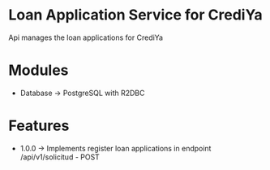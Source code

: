 # Loan Application Service for CrediYa
Api manages the loan applications for CrediYa

# Modules
* Database -> PostgreSQL with R2DBC

# Features
* 1.0.0 -> Implements register loan applications in endpoint /api/v1/solicitud - POST
